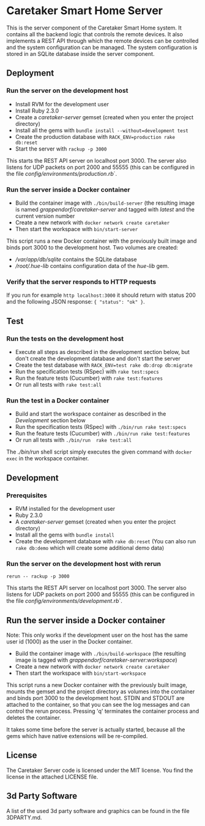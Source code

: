 Caretaker Smart Home Server
===========================

This is the server component of the Caretaker Smart Home system. It contains all the backend logic
that controls the remote devices. It also implements a REST API through which the remote devices
can be controlled and the system configuration can be managed. The system configuration is stored
in an SQLite database inside the server component.


Deployment
----------

### Run the server on the development host

* Install RVM for the development user
* Install Ruby 2.3.0
* Create a _caretaker-server_ gemset (created when you enter the project directory) 
* Install all the gems with `bundle install --without=development test`
* Create the production database with `RACK_ENV=production rake db:reset`
* Start the server with `rackup -p 3000`

This starts the REST API server on localhost port 3000. The server also listens for UDP packets on 
port 2000 and 55555 (this can be configured in the file _config/environments/production.rb_`.

### Run the server inside a Docker container

* Build the container image with `./bin/build-server` (the resulting image is named
  _grappendorf/caretaker-server_ and tagged with _latest_ and the current version number 
* Create a new network with `docker network create caretaker` 
* Then start the workspace with `bin/start-server`

This script runs a new Docker container with the previously built image and binds port 3000 to the 
development host. Two volumes are created:

* _/var/app/db/sqlite_ contains the SQLite database
* _/root/.hue-lib_ contains configuration data of the _hue-lib_ gem. 

### Verify that the server responds to HTTP requests

If you run for example `http localhost:3000` it should return with status 200 and the following
JSON response: `{ "status": "ok" }`.


Test
----

### Run the tests on the development host

* Execute all steps as described in the development section below, but don't create the 
  development database and don't start the server
* Create the test database with `RACK_ENV=test rake db:drop db:migrate`
* Run the specification tests (RSpec) with `rake test:specs` 
* Run the feature tests (Cucumber) with `rake test:features` 
* Or run all tests with `rake test:all` 

### Run the test in a Docker container

* Build and start the workspace container as described in the _Development_ section below
* Run the specification tests (RSpec) with `./bin/run rake test:specs` 
* Run the feature tests (Cucumber) with `./bin/run rake test:features` 
* Or run all tests with `./bin/run  rake test:all`
 
The _./bin/run_ shell script simply executes the given command with `docker exec` in the workspace 
container.


Development
-----------

### Prerequisites
 
* RVM installed for the development user
* Ruby 2.3.0
* A _caretaker-server_ gemset (created when you enter the project directory) 
* Install all the gems with `bundle install`
* Create the development database with `rake db:reset` (You can also run `rake db:demo` which will 
  create some additional demo data)

### Run the server on the development host with rerun

`rerun -- rackup -p 3000`

This starts the REST API server on localhost port 3000. The server also listens for UDP packets on 
port 2000 and 55555 (this can be configured in the file _config/environments/development.rb_`.

## Run the server inside a Docker container

Note: This only works if the development user on the host has the same user id (1000) as the
user in the Docker container.

* Build the container image with `./bin/build-workspace` (the resulting image is tagged with
  _grappendorf/caretaker-server:workspace_)
* Create a new network with `docker network create caretaker` 
* Then start the workspace with `bin/start-workspace`

This script runs a new Docker container with the previously built image, mounts the gemset and the 
project directory as volumes into the container and binds port 3000 to the development host.
STDIN and STDOUT are attached to the container, so that you can see the log messages and can
control the rerun process. Pressing 'q' terminates the container process and deletes the container.

It takes some time before the server is actually started, because all the gems which have native 
extensions will be re-compiled.


License
-------

The Caretaker Server code is licensed under the MIT license.
You find the license in the attached LICENSE file.


3d Party Software
-----------------

A list of the used 3d party software and graphics can be found in the file 3DPARTY.md.
